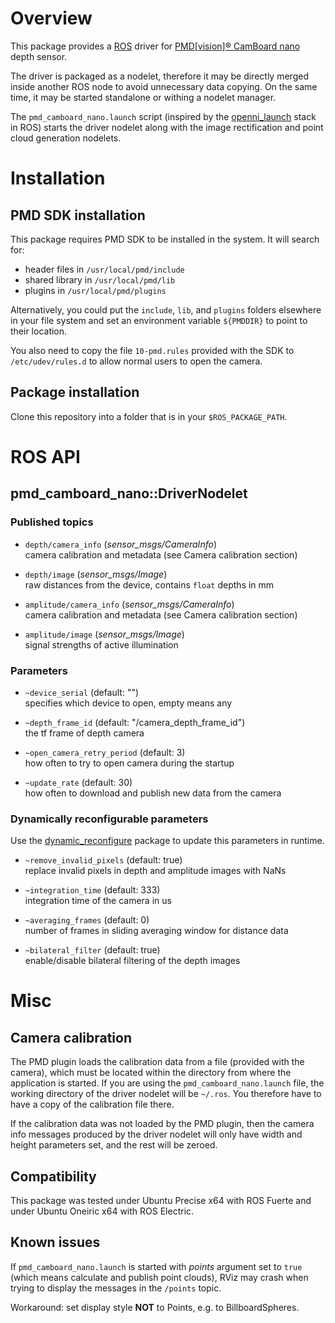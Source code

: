 Overview
========

This package provides a [ROS][] driver for [PMD[vision]® CamBoard nano][PMD]
depth sensor.

The driver is packaged as a nodelet, therefore it may be directly merged inside
another ROS node to avoid unnecessary data copying. On the same time, it may be
started standalone or withing a nodelet manager.

The `pmd_camboard_nano.launch` script (inspired by the [openni_launch][] stack
in ROS) starts the driver nodelet along with the image rectification and point
cloud generation nodelets.

Installation
============

PMD SDK installation
--------------------

This package requires PMD SDK to be installed in the system. It will search
for:

* header files in `/usr/local/pmd/include`
* shared library in `/usr/local/pmd/lib`
* plugins in `/usr/local/pmd/plugins`

Alternatively, you could put the `include`, `lib`, and `plugins` folders
elsewhere in your file system and set an environment variable `${PMDDIR}` to
point to their location.

You also need to copy the file `10-pmd.rules` provided with the SDK to
`/etc/udev/rules.d` to allow normal users to open the camera.

Package installation
--------------------

Clone this repository into a folder that is in your `$ROS_PACKAGE_PATH`.

ROS API
=======

pmd_camboard_nano::DriverNodelet
--------------------------------

### Published topics

* `depth/camera_info` (*sensor_msgs/CameraInfo*)  
  camera calibration and metadata (see Camera calibration section)

* `depth/image` (*sensor_msgs/Image*)  
  raw distances from the device, contains `float` depths in mm

* `amplitude/camera_info` (*sensor_msgs/CameraInfo*)  
  camera calibration and metadata (see Camera calibration section)

* `amplitude/image` (*sensor_msgs/Image*)  
  signal strengths of active illumination

### Parameters

* `~device_serial` (default: "")  
  specifies which device to open, empty means any

* `~depth_frame_id` (default: "/camera_depth_frame_id")  
  the tf frame of depth camera

* `~open_camera_retry_period` (default: 3)  
  how often to try to open camera during the startup

* `~update_rate` (default: 30)  
  how often to download and publish new data from the camera

### Dynamically reconfigurable parameters

Use the [dynamic_reconfigure][] package to update this parameters in runtime.

* `~remove_invalid_pixels` (default: true)  
  replace invalid pixels in depth and amplitude images with NaNs

* `~integration_time` (default: 333)  
  integration time of the camera in us

* `~averaging_frames` (default: 0)  
  number of frames in sliding averaging window for distance data

* `~bilateral_filter` (default: true)  
  enable/disable bilateral filtering of the depth images

Misc
====

Camera calibration
------------------

The PMD plugin loads the calibration data from a file (provided with the
camera), which must be located within the directory from where the application
is started. If you are using the `pmd_camboard_nano.launch` file, the working
directory of the driver nodelet will be `~/.ros`. You therefore have to have a
copy of the calibration file there.

If the calibration data was not loaded by the PMD plugin, then the camera info
messages produced by the driver nodelet will only have width and height
parameters set, and the rest will be zeroed.

Compatibility
-------------

This package was tested under Ubuntu Precise x64 with ROS Fuerte and under
Ubuntu Oneiric x64 with ROS Electric.

Known issues
------------

If `pmd_camboard_nano.launch` is started with *points* argument set to `true`
(which means calculate and publish point clouds), RViz may crash when trying to
display the messages in the `/points` topic.

Workaround: set display style **NOT** to Points, e.g. to BillboardSpheres.

[ROS]: http://www.ros.org
[PMD]: http://www.pmdtec.com/products-services/pmdvisionr-cameras/pmdvisionr-camboard-nano/
[openni_launch]: http://ros.org/wiki/openni_launch
[dynamic_reconfigure]: http://ros.org/wiki/dynamic_reconfigure
